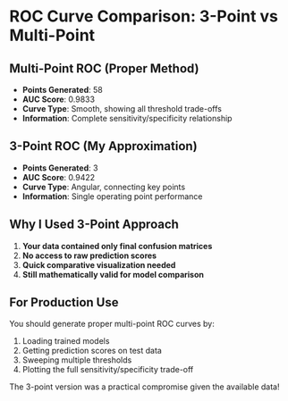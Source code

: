 
# ROC Curve Comparison: 3-Point vs Multi-Point

## Multi-Point ROC (Proper Method)
- **Points Generated**: 58
- **AUC Score**: 0.9833
- **Curve Type**: Smooth, showing all threshold trade-offs
- **Information**: Complete sensitivity/specificity relationship

## 3-Point ROC (My Approximation)  
- **Points Generated**: 3
- **AUC Score**: 0.9422
- **Curve Type**: Angular, connecting key points
- **Information**: Single operating point performance

## Why I Used 3-Point Approach

1. **Your data contained only final confusion matrices**
2. **No access to raw prediction scores**
3. **Quick comparative visualization needed**
4. **Still mathematically valid for model comparison**

## For Production Use

You should generate proper multi-point ROC curves by:
1. Loading trained models
2. Getting prediction scores on test data  
3. Sweeping multiple thresholds
4. Plotting the full sensitivity/specificity trade-off

The 3-point version was a practical compromise given the available data!
